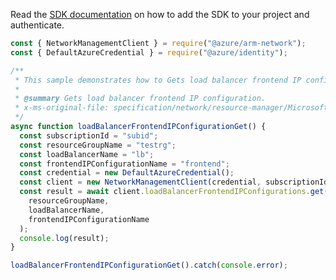 Read the [SDK documentation](https://github.com/Azure/azure-sdk-for-js/blob/%40azure%2Farm-network_28.0.0/sdk/network/arm-network/README.md) on how to add the SDK to your project and authenticate.

```javascript
const { NetworkManagementClient } = require("@azure/arm-network");
const { DefaultAzureCredential } = require("@azure/identity");

/**
 * This sample demonstrates how to Gets load balancer frontend IP configuration.
 *
 * @summary Gets load balancer frontend IP configuration.
 * x-ms-original-file: specification/network/resource-manager/Microsoft.Network/stable/2021-08-01/examples/LoadBalancerFrontendIPConfigurationGet.json
 */
async function loadBalancerFrontendIPConfigurationGet() {
  const subscriptionId = "subid";
  const resourceGroupName = "testrg";
  const loadBalancerName = "lb";
  const frontendIPConfigurationName = "frontend";
  const credential = new DefaultAzureCredential();
  const client = new NetworkManagementClient(credential, subscriptionId);
  const result = await client.loadBalancerFrontendIPConfigurations.get(
    resourceGroupName,
    loadBalancerName,
    frontendIPConfigurationName
  );
  console.log(result);
}

loadBalancerFrontendIPConfigurationGet().catch(console.error);
```
